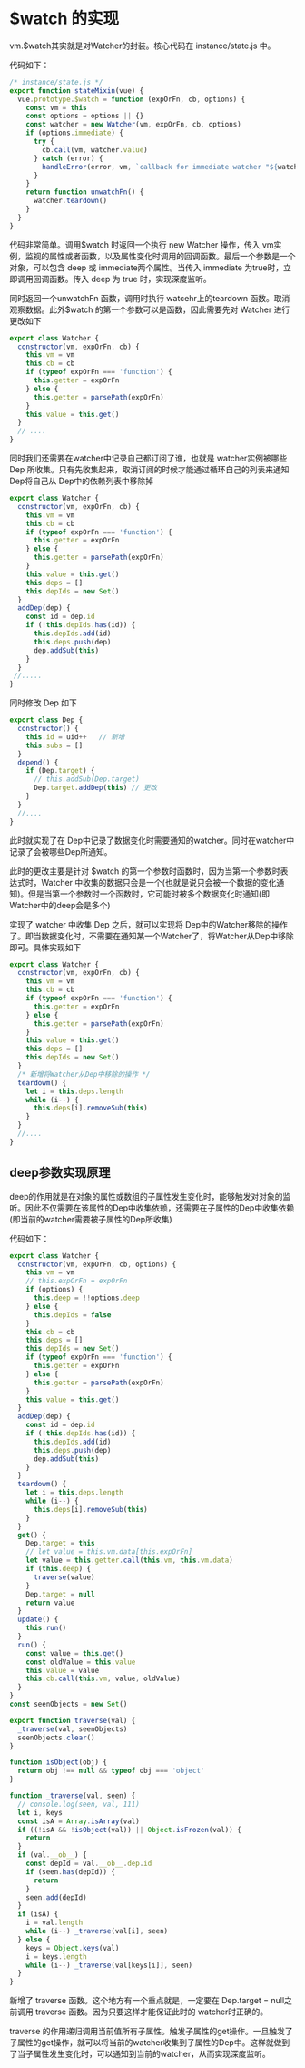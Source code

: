 # $watch 的实现

vm.$watch其实就是对Watcher的封装。核心代码在 instance/state.js 中。

代码如下：
```javascript
/* instance/state.js */
export function stateMixin(vue) {
  vue.prototype.$watch = function (expOrFn, cb, options) {
    const vm = this
    const options = options || {}
    const watcher = new Watcher(vm, expOrFn, cb, options)
    if (options.immediate) {
      try {
        cb.call(vm, watcher.value)
      } catch (error) {
        handleError(error, vm, `callback for immediate watcher "${watcher.expression}"`)
      }
    }
    return function unwatchFn() {
      watcher.teardown()
    }
  }
}
```
代码非常简单。调用$watch 时返回一个执行 new Watcher 操作，传入 vm实例，监视的属性或者函数，以及属性变化时调用的回调函数。最后一个参数是一个对象，可以包含 deep 或 immediate两个属性。当传入 immediate 为true时，立即调用回调函数。传入 deep 为 true 时，实现深度监听。

同时返回一个unwatchFn 函数，调用时执行 watcehr上的teardown 函数。取消观察数据。此外$watch 的第一个参数可以是函数，因此需要先对 Watcher 进行更改如下
```javascript
export class Watcher {
  constructor(vm, expOrFn, cb) {
    this.vm = vm
    this.cb = cb
    if (typeof expOrFn === 'function') {
      this.getter = expOrFn
    } else {
      this.getter = parsePath(expOrFn)    
    }
    this.value = this.get()
  }
  // ....
}
```
同时我们还需要在watcher中记录自己都订阅了谁，也就是 watcher实例被哪些 Dep 所收集。只有先收集起来，取消订阅的时候才能通过循环自己的列表来通知Dep将自己从 Dep中的依赖列表中移除掉
```javascript
export class Watcher {
  constructor(vm, expOrFn, cb) {
    this.vm = vm
    this.cb = cb
    if (typeof expOrFn === 'function') {
      this.getter = expOrFn
    } else {
      this.getter = parsePath(expOrFn)    
    }
    this.value = this.get()
    this.deps = []
    this.depIds = new Set()
  }
  addDep(dep) {
    const id = dep.id
    if (!this.depIds.has(id)) {
      this.depIds.add(id)
      this.deps.push(dep)
      dep.addSub(this)
    }
  }
 //.....
}
```
同时修改 Dep 如下
```javascript
export class Dep {
  constructor() {
    this.id = uid++   // 新增
    this.subs = []  
  }
  depend() {
    if (Dep.target) {
      // this.addSub(Dep.target)
      Dep.target.addDep(this) // 更改
    }
  }
  //....
}
```
此时就实现了在 Dep中记录了数据变化时需要通知的watcher。同时在watcher中记录了会被哪些Dep所通知。

此时的更改主要是针对 $watch 的第一个参数时函数时，因为当第一个参数时表达式时，Watcher 中收集的数据只会是一个(也就是说只会被一个数据的变化通知)。但是当第一个参数时一个函数时，它可能时被多个数据变化时通知(即Watcher中的deep会是多个)

实现了 watcher 中收集 Dep 之后，就可以实现将 Dep中的Watcher移除的操作了。即当数据变化时，不需要在通知某一个Watcher了，将Watcher从Dep中移除即可。具体实现如下
```javascript
export class Watcher {
  constructor(vm, expOrFn, cb) {
    this.vm = vm
    this.cb = cb
    if (typeof expOrFn === 'function') {
      this.getter = expOrFn
    } else {
      this.getter = parsePath(expOrFn) 
    }
    this.value = this.get()
    this.deps = []
    this.depIds = new Set()
  }
  /* 新增将Watcher从Dep中移除的操作 */
  teardowm() {
    let i = this.deps.length
    while (i--) {
      this.deps[i].removeSub(this)
    }
  }
  //....
}
```
## deep参数实现原理
deep的作用就是在对象的属性或数组的子属性发生变化时，能够触发对对象的监听。因此不仅需要在该属性的Dep中收集依赖，还需要在子属性的Dep中收集依赖(即当前的watcher需要被子属性的Dep所收集)

代码如下：
```javascript
export class Watcher {
  constructor(vm, expOrFn, cb, options) {
    this.vm = vm
    // this.expOrFn = expOrFn
    if (options) {
      this.deep = !!options.deep
    } else {
      this.depIds = false
    }
    this.cb = cb
    this.deps = []
    this.depIds = new Set()
    if (typeof expOrFn === 'function') {
      this.getter = expOrFn
    } else {
      this.getter = parsePath(expOrFn)    
    }
    this.value = this.get()
  }
  addDep(dep) {
    const id = dep.id
    if (!this.depIds.has(id)) {
      this.depIds.add(id)
      this.deps.push(dep)
      dep.addSub(this)
    }
  }
  teardowm() {
    let i = this.deps.length
    while (i--) {
      this.deps[i].removeSub(this)
    }
  }
  get() {
    Dep.target = this
    // let value = this.vm.data[this.expOrFn]
    let value = this.getter.call(this.vm, this.vm.data)
    if (this.deep) {
      traverse(value)
    }
    Dep.target = null
    return value
  }
  update() {
    this.run()
  }
  run() {
    const value = this.get()
    const oldValue = this.value
    this.value = value
    this.cb.call(this.vm, value, oldValue)
  }
}
const seenObjects = new Set()

export function traverse(val) {
  _traverse(val, seenObjects)
  seenObjects.clear()
}

function isObject(obj) {
  return obj !== null && typeof obj === 'object'
}

function _traverse(val, seen) {
  // console.log(seen, val, 111)
  let i, keys
  const isA = Array.isArray(val)
  if ((!isA && !isObject(val)) || Object.isFrozen(val)) {
    return
  }
  if (val.__ob__) {
    const depId = val.__ob__.dep.id
    if (seen.has(depId)) {
      return
    }
    seen.add(depId)
  }
  if (isA) {
    i = val.length
    while (i--) _traverse(val[i], seen)
  } else {
    keys = Object.keys(val)
    i = keys.length
    while (i--) _traverse(val[keys[i]], seen)
  }
}
```
新增了 traverse 函数。这个地方有一个重点就是，一定要在 Dep.target = null之前调用 traverse 函数。因为只要这样才能保证此时的 watcher时正确的。

traverse 的作用递归调用当前值所有子属性。触发子属性的get操作。一旦触发了子属性的get操作，就可以将当前的watcher收集到子属性的Dep中。这样就做到了当子属性发生变化时，可以通知到当前的watcher，从而实现深度监听。





